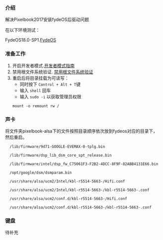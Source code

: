 

### 介绍
解决Pixelbook2017安装fydeOS后驱动问题

在以下环境测试：

FydeOS18.0-SP1.[FydeOS](https://fydeos.com/)

### 准备工作
1. 开启开发者模式.[开发者模式指南](https://fydeos.com/question/enable-developer-mode/)
2. 禁用根文件系统验证. [禁用根文件系统验证](https://fydeos.com/docs/knowledge-base/getting-started/disable-rootfs-verification)
3. 重启后将目录挂载为可读写：
    - 同时按下 `Control + Alt + T`键
    - 输入 `shell` 回车
    - 输入 `sudo -i` 以获取管理员权限
    ```
    mount -o remount rw /
    ```

### 声卡
将文件夹pixelbook-alsa下的文件按照目录顺序依次放到fydeos对应的目录下，然后重启。

```
  /lib/firmware/9d71-GOOGLE-EVEMAX-0-tplg.bin

  /lib/firmware/dsp_lib_dsm_core_spt_release.bin

  /lib/firmware/intel/dsp_fw_C75061F3-F2B2-4DCC-8F9F-82ABB4131E66.bin

  /opt/google/dsm/dsmparam.bin

  /usr/share/alsa/ucm2/Intel/kbl-r5514-5663-/Hifi.conf

  /usr/share/alsa/ucm2/Intel/kbl-r5514-5663-/kbl-r5514-5663-.conf

  /usr/share/alsa/ucm2/conf.d/kbl-r5514-5663-/Hifi.conf

  /usr/share/alsa/ucm2/conf.d/kbl-r5514-5663-/kbl-r5514-5663-.conf

```
### 键盘
待补充

